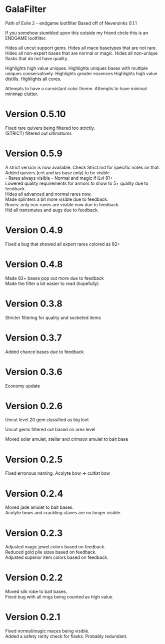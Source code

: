# GalaFilter
Path of Exile 2 - endgame lootfilter
Based off of Neversinks 0.1.1

If you somehow stumbled upon this outside my friend circle this is an ENDGAME lootfilter.

Hides all uncut support gems.
Hides all mace basetypes that are not rare.
Hides all non-expert bases that are normal or magic.
Hides all non-unique flasks that do not have quality.

Highlights high value uniques.
Highlights uniques bases with multiple uniques conservatively.
Highlights greater essences
Highlights high value distills.
Highlights all cores.

Attempts to have a consistant color theme.
Attempts to have minimal minimap clutter.

# Version 0.5.10
Fixed rare quivers being filtered too strictly.  
(STRICT) filtered out ultimatums  

# Version 0.5.9
A strict version is now available. Check Strict.md for specific notes on that.  
Added quivers (crit and ias base only) to be visible.  
    - Rares always visible 
    - Normal and magic if iLvl 81+  
Lowered quality requirements for armors to show to  5+ quality due to feedback.  
Hides all advanced and normal rares now.  
Made splinters a bit more visible due to feedback.  
Runes: only iron runes are visible now due to feedback.  
Hid all transmutes and augs due to feedback.  

# Version 0.4.9
Fixed a bug that showed all expert rares colored as 82+  

# Version 0.4.8
Made 82+ bases pop out more due to feedback  
Made the filter a bit easier to read (hopefully)  

# Version 0.3.8
Stricter filtering for quality and socketed items  

# Version 0.3.7
Added chance bases due to feedback  

# Version 0.3.6
Economy update  

# Version 0.2.6
Uncut level 20 gem classified as big loot  

Uncut gems filtered out based on area level  

Moved solar amulet, stellar and crimson amulet to bait base  

# Version 0.2.5
Fixed erronous naming. Acolyte bow -> cultist bow  

# Version 0.2.4
Moved jade amulet to bait bases.  
Acolyte bows and crackling staves are no longer visible.  

# Version 0.2.3
Adjusted magic jewel colors based on feedback.  
Reduced gold pile sizes based on feedback.  
Adjusted superior item colors based on feedback.  

# Version 0.2.2
Moved silk robe to bait bases.  
Fixed bug with all rings being counted as high value.  

# Version 0.2.1
Fixed normal/magic maces being visible.  
Added a safety rarity check for flasks. Probably redundant.  
